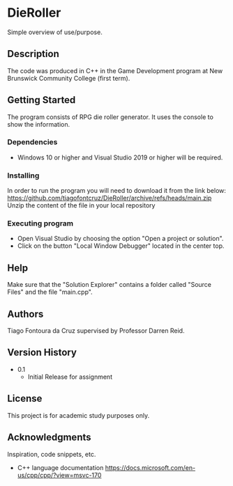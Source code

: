 # DieRoller
Simple overview of use/purpose.

## Description

The code was produced in C++ in the Game Development program at New Brunswick Community College (first term).

## Getting Started

The program consists of RPG die roller generator. It uses the console to show the information.

### Dependencies

* Windows 10 or higher and Visual Studio 2019 or higher will be required.

### Installing

In order to run the program you will need to download it from the link below:
https://github.com/tiagofontcruz/DieRoller/archive/refs/heads/main.zip
Unzip the content of the file in your local repository 

### Executing program

* Open Visual Studio by choosing the option "Open a project or solution".
* Click on the button "Local Window Debugger" located in the center top.

## Help

Make sure that the "Solution Explorer" contains a folder called "Source Files" and the file "main.cpp".

## Authors

Tiago Fontoura da Cruz supervised by Professor Darren Reid.

## Version History

* 0.1
    * Initial Release for assignment

## License

This project is for academic study purposes only.

## Acknowledgments

Inspiration, code snippets, etc.
* C++ language documentation
https://docs.microsoft.com/en-us/cpp/cpp/?view=msvc-170
